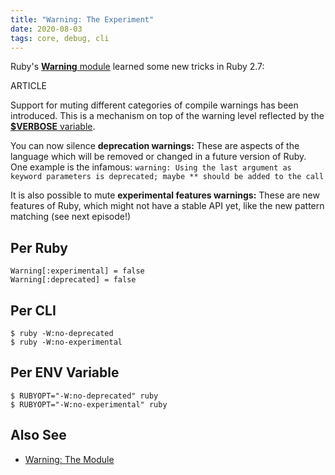 ```yaml
---
title: "Warning: The Experiment"
date: 2020-08-03
tags: core, debug, cli
---
```


Ruby's [**Warning** module](https://ruby-doc.org/core/Warning.html) learned some new tricks in Ruby 2.7:

ARTICLE

Support for muting different categories of compile warnings has been introduced. This is a mechanism on top of the warning level reflected by the [**$VERBOSE** variable](/3-ruby-can-you-speak-louder#command-line-options-for-debug-modes).

You can now silence **deprecation warnings:** These are aspects of the language which will be removed or changed in a future version of Ruby. One example is the infamous: `warning: Using the last argument as keyword parameters is deprecated; maybe ** should be added to the call`

It is also possible to mute **experimental features warnings:** These are new features of Ruby, which might not have a stable API yet, like the new pattern matching (see next episode!)

## Per Ruby

    Warning[:experimental] = false
    Warning[:deprecated] = false

## Per CLI

    $ ruby -W:no-deprecated
    $ ruby -W:no-experimental

## Per ENV Variable

    $ RUBYOPT="-W:no-deprecated" ruby
    $ RUBYOPT="-W:no-experimental" ruby

## Also See

- [Warning: The Module](/65-warning-the-module.html)